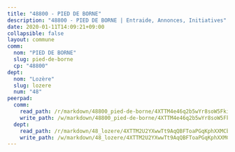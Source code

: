 ```yaml
---
title: "48800 - PIED DE BORNE"
description: "48800 - PIED DE BORNE | Entraide, Annonces, Initiatives"
date: 2020-01-11T14:09:21+09:00
collapsible: false
layout: commune
comm:
  nom: "PIED DE BORNE"
  slug: pied-de-borne
  cp: "48800"
dept:
  nom: "Lozère"
  slug: lozere
  num: "48"
peerpad:
  comm:
    read_path: /r/markdown/48800_pied-de-borne/4XTTM4e46q2b5wYr8soW5FkinwR9tFswDF7tXwceZbwont6i8
    write_path: /w/markdown/48800_pied-de-borne/4XTTM4e46q2b5wYr8soW5FkinwR9tFswDF7tXwceZbwont6i8-K3TgV6TweAJULqo4C6KoVeTpKzZ6pXCCLUzYknprMeVgpizzCpJrrrLxF3CRuBtLeQ9bLkuCwj6iLfrJBF9PyX5WtDsmsYzZnaMNqk9u6kp3SyHKhjzXo4s47DgvyN1Hvi4MaLLC
  dept:
    read_path: /r/markdown/48_lozere/4XTTM2U2YXwwTt9AqQBFToaPGqKphXXMCbRQJd3ieCWApZKhp
    write_path: /w/markdown/48_lozere/4XTTM2U2YXwwTt9AqQBFToaPGqKphXXMCbRQJd3ieCWApZKhp-K3TgU8LFw2VbEvF8YT63nrQb5nBCHp3LkChLkTGaYr9v91U6euBJvc2gC6ZE26iQLtBcf6bgLU5YQs5jKcnyLY5qYAH3MFy4H4ZDybCAkb97J6HGTY7nKmFopGDHEk7j5murpeJa
---
```


